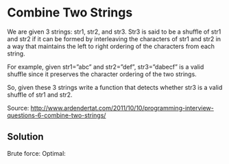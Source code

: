 # Combine Two Strings

We are given 3 strings: str1, str2, and str3.
Str3 is said to be a shuffle of str1 and str2 if it can be formed by interleaving the characters of str1 and str2 in
a way that maintains the left to right ordering of the characters from each string.

For example, given str1=”abc” and str2=”def”, str3=”dabecf” is a valid shuffle since it preserves the character ordering
of the two strings.
 
So, given these 3 strings write a function that detects whether str3 is a valid shuffle of str1 and str2.

Source: http://www.ardendertat.com/2011/10/10/programming-interview-questions-6-combine-two-strings/

## Solution

Brute force:
Optimal:
